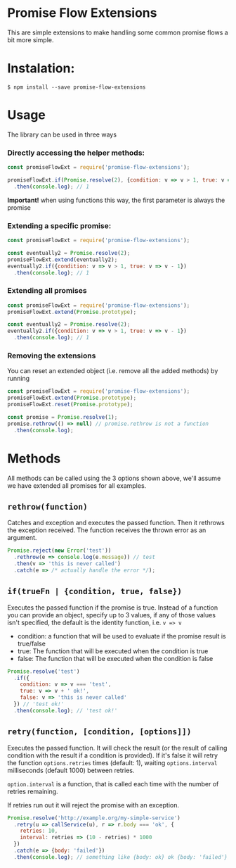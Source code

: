 # Promise Flow Extensions

This are simple extensions to make handling some common promise flows a bit
more simple.

# Instalation:

```
$ npm install --save promise-flow-extensions
```

# Usage

The library can be used in three ways
### Directly accessing the helper methods:
```js
const promiseFlowExt = require('promise-flow-extensions');

promiseFlowExt.if(Promise.resolve(2), {condition: v => v > 1, true: v => v - 1})
  .then(console.log); // 1
```
**Important!** when using functions this way, the first parameter is always the
promise
### Extending a specific promise:
```js
const promiseFlowExt = require('promise-flow-extensions');

const eventually2 = Promise.resolve(2);
promiseFlowExt.extend(eventually2);
eventually2.if({condition: v => v > 1, true: v => v - 1})
  .then(console.log); // 1
```
### Extending all promises
```js
const promiseFlowExt = require('promise-flow-extensions');
promiseFlowExt.extend(Promise.prototype);

const eventually2 = Promise.resolve(2);
eventually2.if({condition: v => v > 1, true: v => v - 1})
  .then(console.log); // 1
```

### Removing the extensions
You can reset an extended object (i.e. remove all the added methods) by running
```js
const promiseFlowExt = require('promise-flow-extensions');
promiseFlowExt.extend(Promise.prototype);
promiseFlowExt.reset(Promise.prototype);

const promise = Promise.resolve(1);
promise.rethrow(() => null) // promise.rethrow is not a function
  .then(console.log);
```

# Methods

All methods can be called using the 3 options shown above, we'll assume we have
extended all promises for all examples.

## `rethrow(function)`
Catches and exception and executes the passed function. Then it rethrows the
exception received. The function receives the thrown error as an argument.
```js
Promise.reject(new Error('test'))
  .rethrow(e => console.log(e.message)) // test
  .then(v => 'this is never called')
  .catch(e => /* actually handle the error */);
```

## `if(trueFn | {condition, true, false})`
Executes the passed function if the promise is true.
Instead of a function you can provide an object, specify up to 3 values, if any
of those values isn't specified, the default is the identity function, i.e.
`v => v`
  - condition: a function that will be used to evaluate if the promise result
    is true/false
  - true: The function that will be executed when the condition is true
  - false: The function that will be executed when the condition is false
```js
Promise.resolve('test')
  .if({
    condition: v => v === 'test',
    true: v => v + ' ok!',
    false: v => 'this is never called'
  }) // 'test ok!'
  .then(console.log); // 'test ok!'
```

## `retry(function, [condition, [options]])`
Executes the passed function. It will check the result (or the result of calling
condition with the result if a condition is provided). If it's false it will
retry the function `options.retries` times (default: 1), waiting
`options.interval` milliseconds (default 1000) between retries.

`option.interval` is a function, that is called each time with the number of
retries remaining.

If retries run out it will reject the promise with an exception.
```js
Promise.resolve('http://example.org/my-simple-service')
  .retry(u => callService(u), r => r.body === 'ok', {
    retries: 10,
    interval: retries => (10 - retries) * 1000
  })
  .catch(e => {body: 'failed'})
  .then(console.log); // something like {body: ok} ok {body: 'failed'}
```
